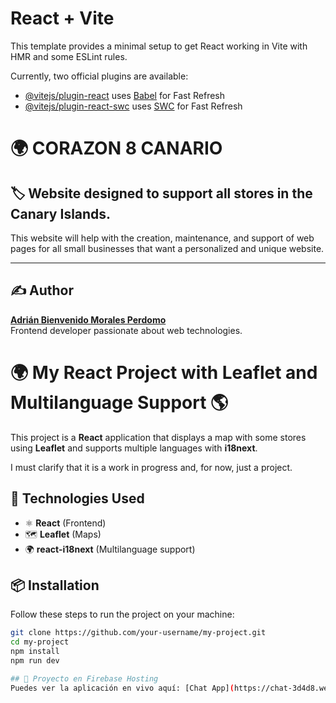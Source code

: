 # React + Vite

This template provides a minimal setup to get React working in Vite with HMR and some ESLint rules.

Currently, two official plugins are available:

- [@vitejs/plugin-react](https://github.com/vitejs/vite-plugin-react/blob/main/packages/plugin-react/README.md) uses [Babel](https://babeljs.io/) for Fast Refresh
- [@vitejs/plugin-react-swc](https://github.com/vitejs/vite-plugin-react-swc) uses [SWC](https://swc.rs/) for Fast Refresh

# 🌍 CORAZON 8 CANARIO

## 🏷️ Website designed to support all stores in the Canary Islands.

This website will help with the creation, maintenance, and support of web pages for all small businesses that want a personalized and unique website.

---

## ✍️ Author  
**[Adrián Bienvenido Morales Perdomo](https://github.com/Adrianbien43)**  
Frontend developer passionate about web technologies.  

# 🌍 My React Project with Leaflet and Multilanguage Support 🌎

This project is a **React** application that displays a map with some stores using **Leaflet** and supports multiple languages with **i18next**.

I must clarify that it is a work in progress and, for now, just a project.

## 🚀 Technologies Used  
- ⚛️ **React** (Frontend)  
- 🗺️ **Leaflet** (Maps)  
- 🌍 **react-i18next** (Multilanguage support)  

## 📦 Installation  
Follow these steps to run the project on your machine:

```sh
git clone https://github.com/your-username/my-project.git
cd my-project
npm install
npm run dev

## 🚀 Proyecto en Firebase Hosting
Puedes ver la aplicación en vivo aquí: [Chat App](https://chat-3d4d8.web.app)



